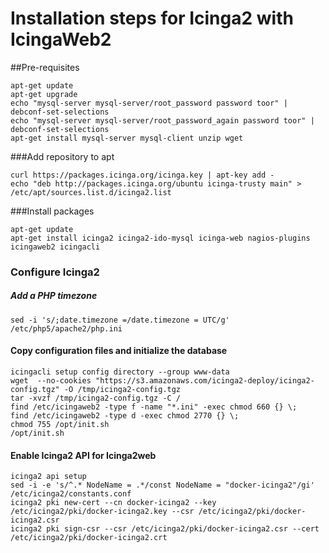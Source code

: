 # Installation steps for Icinga2 with IcingaWeb2

##Pre-requisites

```
apt-get update
apt-get upgrade
echo "mysql-server mysql-server/root_password password toor" | debconf-set-selections
echo "mysql-server mysql-server/root_password_again password toor" | debconf-set-selections
apt-get install mysql-server mysql-client unzip wget
```

###Add repository to apt

```
curl https://packages.icinga.org/icinga.key | apt-key add -
echo "deb http://packages.icinga.org/ubuntu icinga-trusty main" > /etc/apt/sources.list.d/icinga2.list
```

###Install packages

```
apt-get update
apt-get install icinga2 icinga2-ido-mysql icinga-web nagios-plugins icingaweb2 icingacli
```

### Configure Icinga2

##### Add a PHP timezone
`sed -i 's/;date.timezone =/date.timezone = UTC/g' /etc/php5/apache2/php.ini`

#### Copy configuration files and initialize the database

```
icingacli setup config directory --group www-data
wget  --no-cookies "https://s3.amazonaws.com/icinga2-deploy/icinga2-config.tgz" -O /tmp/icinga2-config.tgz
tar -xvzf /tmp/icinga2-config.tgz -C /
find /etc/icingaweb2 -type f -name "*.ini" -exec chmod 660 {} \;
find /etc/icingaweb2 -type d -exec chmod 2770 {} \;
chmod 755 /opt/init.sh
/opt/init.sh
```

#### Enable Icinga2 API for Icinga2web

```
icinga2 api setup
sed -i -e 's/^.* NodeName = .*/const NodeName = "docker-icinga2"/gi' /etc/icinga2/constants.conf
icinga2 pki new-cert --cn docker-icinga2 --key /etc/icinga2/pki/docker-icinga2.key --csr /etc/icinga2/pki/docker-icinga2.csr
icinga2 pki sign-csr --csr /etc/icinga2/pki/docker-icinga2.csr --cert /etc/icinga2/pki/docker-icinga2.crt
```


